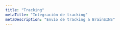 ```yaml
---
title: "Tracking"
metaTitle: "Integración de tracking"
metaDescription: "Envío de tracking a BrainSINS"
---
```

